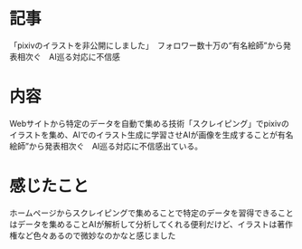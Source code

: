 # 記事
「pixivのイラストを非公開にしました」　フォロワー数十万の“有名絵師”から発表相次ぐ　AI巡る対応に不信感

# 内容
Webサイトから特定のデータを自動で集める技術「スクレイピング」でpixivのイラストを集め、AIでのイラスト生成に学習させAIが画像を生成することが有名絵師”から発表相次ぐ　AI巡る対応に不信感出ている。


# 感じたこと
ホームページからスクレイピングで集めることで特定のデータを習得できることはデータを集めることAIが解析して分析してくれる便利だけど、イラストは著作権など色々あるので微妙なのかなと感じました
